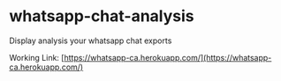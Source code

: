 # whatsapp-chat-analysis
Display analysis your whatsapp chat exports

Working Link: [https://whatsapp-ca.herokuapp.com/](https://whatsapp-ca.herokuapp.com/)
